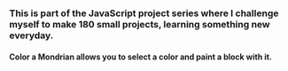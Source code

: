 ### This is part of the JavaScript project series where I challenge myself to make 180 small projects, learning something new everyday.

#### Color a Mondrian allows you to select a color and paint a block with it.
